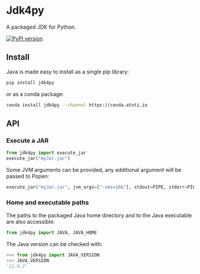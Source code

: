 # Jdk4py

A packaged JDK for Python.

[![PyPI version](https://badge.fury.io/py/jdk4py.svg)](https://badge.fury.io/py/jdk4py)

## Install

Java is made easy to install as a single pip library:

```bash
pip install jdk4py
```

or as a conda package:

```bash
conda install jdk4py --channel https://conda.atoti.io
```

## API

### Execute a JAR

```python
from jdk4py import execute_jar
execute_jar("myJar.jar")
```

Some JVM arguments can be provided, any additional argument will be passed to Popen:

```python
execute_jar("myJar.jar", jvm_args=["-xmx=16G"], stdout=PIPE, stderr=PIPE)
```

### Home and executable paths

The paths to the packaged Java home directory and to the Java executable are also accessible:

```python
from jdk4py import JAVA, JAVA_HOME
```

The Java version can be checked with:

```python
>>> from jdk4py import JAVA_VERSION
>>> JAVA_VERSION
'11.0.2'
```
